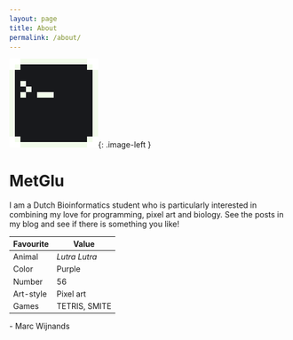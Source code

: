 ```yaml
---
layout: page
title: About
permalink: /about/
---
```

<style type="text/css">
.image-left {
  display: block;
  margin-right: 16px;
  float: left;
}
</style>
![Marc Wijnands](/assets/bash_logo.gif){: .image-left }
# MetGlu
I am a Dutch Bioinformatics student who is particularly interested in combining my love for programming, pixel art and biology.
See the posts in my blog and see if there is something you like!

| Favourite |  Value | 
|--------------|-----------|
| Animal | *Lutra Lutra* |
| Color | Purple |
| Number | 56 |
| Art-style | Pixel art |
| Games | TETRIS, SMITE |


\- Marc Wijnands
